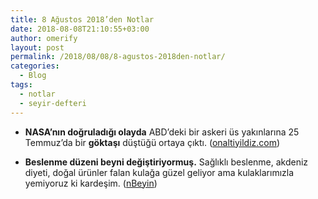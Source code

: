 ```yaml
---
title: 8 Ağustos 2018’den Notlar
date: 2018-08-08T21:10:55+03:00
author: omerify
layout: post
permalink: /2018/08/08/8-agustos-2018den-notlar/
categories:
  - Blog
tags:
  - notlar
  - seyir-defteri
---
```


* **NASA’nın doğruladığı olayda** ABD’deki bir askeri üs yakınlarına 25 Temmuz’da bir **göktaşı** düştüğü ortaya çıktı. (<a href="http://www.onaltiyildiz.com/?haber,6862" target="_blank" rel="noreferrer noopener nofollow">onaltiyildiz.com</a>)

* **Beslenme düzeni beyni değiştiriyormuş.** Sağlıklı beslenme, akdeniz diyeti, doğal ürünler falan kulağa güzel geliyor ama kulaklarımızla yemiyoruz ki kardeşim. (<a href="https://nbeyin.com.tr/beslenme-duzeni-beyni-degistiriyor/" target="_blank" rel="noreferrer noopener nofollow">nBeyin</a>)